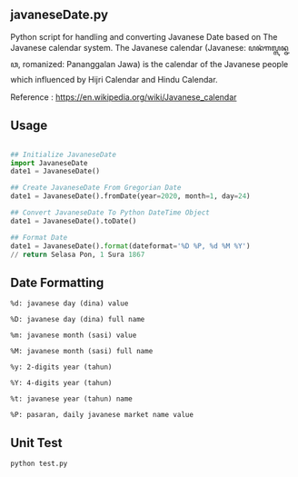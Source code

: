## javaneseDate.py

Python script for handling and converting Javanese Date based on The Javanese calendar system.
The Javanese calendar (Javanese: ꦥꦤꦁꦒꦭ꧀ꦭꦤ꧀ꦗꦮ, romanized: Pananggalan Jawa)
is the calendar of the Javanese people which influenced by Hijri Calendar and Hindu Calendar.

Reference : https://en.wikipedia.org/wiki/Javanese_calendar

## Usage

```python

## Initialize JavaneseDate
import JavaneseDate
date1 = JavaneseDate()

## Create JavaneseDate From Gregorian Date
date1 = JavaneseDate().fromDate(year=2020, month=1, day=24)

## Convert JavaneseDate To Python DateTime Object
date1 = JavaneseDate().toDate()

## Format Date
date1 = JavaneseDate().format(dateformat='%D %P, %d %M %Y')
// return Selasa Pon, 1 Sura 1867

```

## Date Formatting
```       
%d: javanese day (dina) value

%D: javanese day (dina) full name

%m: javanese month (sasi) value

%M: javanese month (sasi) full name

%y: 2-digits year (tahun) 

%Y: 4-digits year (tahun) 

%t: javanese year (tahun) name      

%P: pasaran, daily javanese market name value
```

## Unit Test

```
python test.py
```
